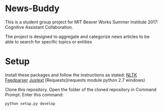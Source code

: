 # News-Buddy
This is a student group project for MIT Beaver Works Summer Institute 2017: Cognitive Assistant Collaboration.

The project is designed to aggregate and categorize news articles to be able to search for specific topics or entities

# Setup
Install these packages and follow the instructions as stated: [NLTK](http://www.nltk.org/install.html)
[Feedparser](https://pypi.python.org/pypi/feedparser)
[Justext](https://pypi.python.org/pypi/jusText)
[Requests](requests module python 2.7 windows)

Clone this repository.
Open the folder of the cloned repository in Command Prompt.
Enter this command:
```shell
python setup.py develop
```
